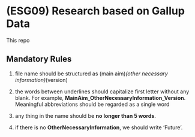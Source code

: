 # (ESG09) Research based on Gallup Data
This repo 

## Mandatory Rules
1. file name should be structured as (main aim)_(other necessary information)_(version)

2. the words between underlines should capitalize first letter without any blank. For example, **MainAim_OtherNecessaryInformation_Version**. Meaningful abbreviations should be regarded as a single word

3. any thing in the name should be **no longer than 5 words**.

4. if there is no **OtherNecessaryInformation**, we should write ‘Future’.
